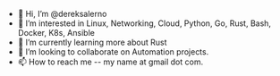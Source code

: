 - 👋 Hi, I’m @dereksalerno
- 👀 I’m interested in Linux, Networking, Cloud, Python, Go, Rust, Bash, Docker, K8s, Ansible
- 🌱 I’m currently learning more about Rust
- 💞️ I’m looking to collaborate on Automation projects.
- 📫 How to reach me -- my name at gmail dot com.

<!---
dereksalerno/dereksalerno is a ✨ special ✨ repository because its `README.md` (this file) appears on your GitHub profile.
You can click the Preview link to take a look at your changes.
--->
